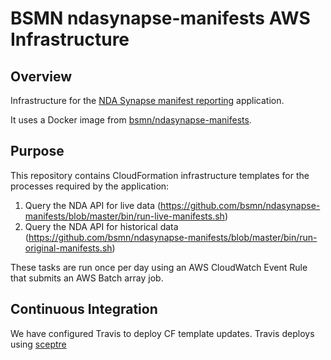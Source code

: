 # BSMN ndasynapse-manifests AWS Infrastructure

## Overview

Infrastructure for the [NDA Synapse manifest reporting](https://github.com/bsmn/ndasynapse-manifests) application.

It uses a Docker image from [bsmn/ndasynapse-manifests](https://github.com/bsmn/ndasynapse-manifests).

## Purpose

This repository contains CloudFormation infrastructure templates for the processes required by the application:

1. Query the NDA API for live data (<https://github.com/bsmn/ndasynapse-manifests/blob/master/bin/run-live-manifests.sh>)
1. Query the NDA API for historical data (<https://github.com/bsmn/ndasynapse-manifests/blob/master/bin/run-original-manifests.sh>)

These tasks are run once per day using an AWS CloudWatch Event Rule that submits an AWS Batch array job.

## Continuous Integration

We have configured Travis to deploy CF template updates.  Travis deploys using
[sceptre](https://sceptre.cloudreach.com/latest/about.html)
